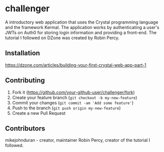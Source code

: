 # challenger

A introductory web application that uses the Crystal programming language and the framework Kermal. The application works by authenticating a user's JWTs on Auth0 for storing login information and providing a front-end. The tutorial I followed on DZone was created by Robin Percy.

## Installation

https://dzone.com/articles/building-your-first-crystal-web-app-part-1

## Contributing

1. Fork it (<https://github.com/your-github-user/challenger/fork>)
2. Create your feature branch (`git checkout -b my-new-feature`)
3. Commit your changes (`git commit -am 'Add some feature'`)
4. Push to the branch (`git push origin my-new-feature`)
5. Create a new Pull Request

## Contributors

mikejohnduran - creator, maintainer
Robin Percy, creator of the tutorial I followed. 

